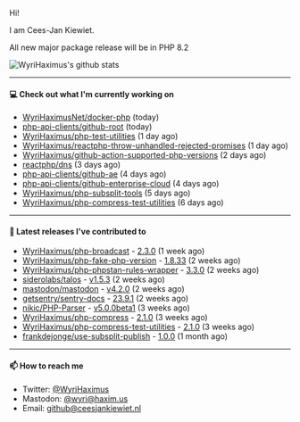 Hi!

I am Cees-Jan Kiewiet.

All new major package release will be in PHP 8.2

![WyriHaximus's github stats](https://github-readme-stats.vercel.app/api?username=WyriHaximus&show_icons=true)

---

#### 💻 Check out what I'm currently working on

- [WyriHaximusNet/docker-php](https://github.com/WyriHaximusNet/docker-php) (today)
- [php-api-clients/github-root](https://github.com/php-api-clients/github-root) (today)
- [WyriHaximus/php-test-utilities](https://github.com/WyriHaximus/php-test-utilities) (1 day ago)
- [WyriHaximus/reactphp-throw-unhandled-rejected-promises](https://github.com/WyriHaximus/reactphp-throw-unhandled-rejected-promises) (1 day ago)
- [WyriHaximus/github-action-supported-php-versions](https://github.com/WyriHaximus/github-action-supported-php-versions) (2 days ago)
- [reactphp/dns](https://github.com/reactphp/dns) (3 days ago)
- [php-api-clients/github-ae](https://github.com/php-api-clients/github-ae) (4 days ago)
- [php-api-clients/github-enterprise-cloud](https://github.com/php-api-clients/github-enterprise-cloud) (4 days ago)
- [WyriHaximus/php-subsplit-tools](https://github.com/WyriHaximus/php-subsplit-tools) (5 days ago)
- [WyriHaximus/php-compress-test-utilities](https://github.com/WyriHaximus/php-compress-test-utilities) (6 days ago)

---

#### 🔭 Latest releases I've contributed to

- [WyriHaximus/php-broadcast](https://github.com/WyriHaximus/php-broadcast) - [2.3.0](https://github.com/WyriHaximus/php-broadcast/releases/tag/2.3.0) (1 week ago)
- [WyriHaximus/php-fake-php-version](https://github.com/WyriHaximus/php-fake-php-version) - [1.8.33](https://github.com/WyriHaximus/php-fake-php-version/releases/tag/1.8.33) (2 weeks ago)
- [WyriHaximus/php-phpstan-rules-wrapper](https://github.com/WyriHaximus/php-phpstan-rules-wrapper) - [3.3.0](https://github.com/WyriHaximus/php-phpstan-rules-wrapper/releases/tag/3.3.0) (2 weeks ago)
- [siderolabs/talos](https://github.com/siderolabs/talos) - [v1.5.3](https://github.com/siderolabs/talos/releases/tag/v1.5.3) (2 weeks ago)
- [mastodon/mastodon](https://github.com/mastodon/mastodon) - [v4.2.0](https://github.com/mastodon/mastodon/releases/tag/v4.2.0) (2 weeks ago)
- [getsentry/sentry-docs](https://github.com/getsentry/sentry-docs) - [23.9.1](https://github.com/getsentry/sentry-docs/releases/tag/23.9.1) (2 weeks ago)
- [nikic/PHP-Parser](https://github.com/nikic/PHP-Parser) - [v5.0.0beta1](https://github.com/nikic/PHP-Parser/releases/tag/v5.0.0beta1) (3 weeks ago)
- [WyriHaximus/php-compress](https://github.com/WyriHaximus/php-compress) - [2.1.0](https://github.com/WyriHaximus/php-compress/releases/tag/2.1.0) (3 weeks ago)
- [WyriHaximus/php-compress-test-utilities](https://github.com/WyriHaximus/php-compress-test-utilities) - [2.1.0](https://github.com/WyriHaximus/php-compress-test-utilities/releases/tag/2.1.0) (3 weeks ago)
- [frankdejonge/use-subsplit-publish](https://github.com/frankdejonge/use-subsplit-publish) - [1.0.0](https://github.com/frankdejonge/use-subsplit-publish/releases/tag/1.0.0) (1 month ago)

---

#### 📫 How to reach me

- Twitter: [@WyriHaximus](https://twitter.com/WyriHaximus)
- Mastodon: [@wyri@haxim.us](https://toot-toot.wyrihaxim.us/@wyri)
- Email: [github@ceesjankiewiet.nl](mailto:github@ceesjankiewiet.nl)
